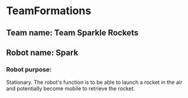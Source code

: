 # TeamFormations

## Team name: Team Sparkle Rockets

## Robot name: Spark

### Robot purpose: 
Stationary. The robot's function is to be able to launch a rocket in the air and potentially become mobile to retrieve the rocket.
